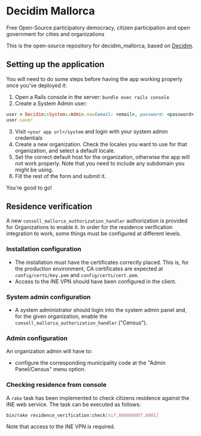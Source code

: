 # Decidim Mallorca

Free Open-Source participatory democracy, citizen participation and open government for cities and organizations

This is the open-source repository for decidim_mallorca, based on [Decidim](https://github.com/decidim/decidim).

## Setting up the application

You will need to do some steps before having the app working properly once you've deployed it:

1. Open a Rails console in the server: `bundle exec rails console`
2. Create a System Admin user:
```ruby
user = Decidim::System::Admin.new(email: <email>, password: <password>, password_confirmation: <password>)
user.save!
```
3. Visit `<your app url>/system` and login with your system admin credentials
4. Create a new organization. Check the locales you want to use for that organization, and select a default locale.
5. Set the correct default host for the organization, otherwise the app will not work properly. Note that you need to include any subdomain you might be using.
6. Fill the rest of the form and submit it.

You're good to go!

## Residence verification

A new `consell_mallorca_authorization_handler` authorization is provided for Organizations to enable it.
In order for the residence verification integration to work, some things must be configured at different levels.

### Installation configuration

- The installation must have the certificates correctly placed. This is, for the production environment, CA certificates are expected at `config/certs/key.pem` and `config/certs/cert.pem`.
- Access to the INE VPN should have been configured in the client.

### System admin configuration

- A system administrator should login into the system admin panel and, for the given organization, enable the `consell_mallorca_authorization_handler` ("Census").

### Admin configuration
An organization admin will have to:

- configure the corresponding municipality code at the "Admin Panel/Census" menu option.

### Checking residence from console
A `rake` task has been implemented to check citizens residence against the INE web service. The task can be executed as follows:

```bash
bin/rake residence_verification:check[nif,00000000T,0001]
```

Note that access to the INE VPN is required.
